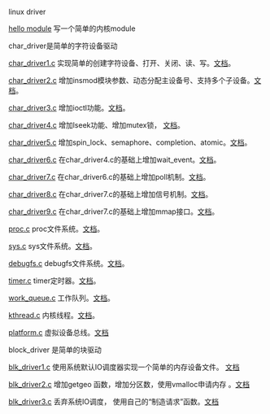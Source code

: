 linux driver

[hello module](https://github.com/sloongz/linux_driver/tree/master/hello_module) 写一个简单的内核module

char_driver是简单的字符设备驱动

[char_driver1.c](https://github.com/sloongz/linux_driver/blob/master/char_driver/char_driver1.c) 实现简单的创建字符设备、打开、关闭、读、写。[文档](https://github.com/sloongz/linux_driver/blob/master/char_driver/char_driver1.md)。

[char_driver2.c](https://github.com/sloongz/linux_driver/blob/master/char_driver/char_driver2.c) 增加insmod模块参数、动态分配主设备号、支持多个子设备。[文档](https://github.com/sloongz/linux_driver/blob/master/char_driver/char_driver2.md)。

[char_driver3.c](https://github.com/sloongz/linux_driver/blob/master/char_driver/char_driver3.c) 增加ioctl功能。[文档](https://github.com/sloongz/linux_driver/blob/master/char_driver/char_driver3.md)。

[char_driver4.c](https://github.com/sloongz/linux_driver/blob/master/char_driver/char_driver4.c) 增加lseek功能、增加mutex锁， [文档](https://github.com/sloongz/linux_driver/blob/master/char_driver/char_driver4.md)。

[char_driver5.c](https://github.com/sloongz/linux_driver/blob/master/char_driver/char_driver5.c) 增加spin_lock、semaphore、completion、atomic。[文档](https://github.com/sloongz/linux_driver/blob/master/char_driver/char_driver5.md)。

[char_driver6.c](https://github.com/sloongz/linux_driver/blob/master/char_driver/char_driver6.c) 在char_driver4.c的基础上增加wait_event。[文档](https://github.com/sloongz/linux_driver/blob/master/char_driver/char_driver6.md)。

[char_driver7.c](https://github.com/sloongz/linux_driver/blob/master/char_driver/char_driver7.c) 在char_driver6.c的基础上增加poll机制。[文档](https://github.com/sloongz/linux_driver/blob/master/char_driver/char_driver7.md)。

[char_driver8.c](https://github.com/sloongz/linux_driver/blob/master/char_driver/char_driver8.c) 在char_driver7.c的基础上增加信号机制。[文档](https://github.com/sloongz/linux_driver/blob/master/char_driver/char_driver8.md)。

[char_driver9.c](https://github.com/sloongz/linux_driver/blob/master/char_driver/char_driver9.c) 在char_driver7.c的基础上增加mmap接口。[文档](https://github.com/sloongz/linux_driver/blob/master/char_driver/char_driver9.md)。

[proc.c](https://github.com/sloongz/linux_driver/blob/master/proc/proc.c) proc文件系统。[文档](https://github.com/sloongz/linux_driver/blob/master/proc/proc.md)。

[sys.c](https://github.com/sloongz/linux_driver/blob/master/sys/sys.c) sys文件系统。[文档](https://github.com/sloongz/linux_driver/blob/master/sys/sys.md)。

[debugfs.c](https://github.com/sloongz/linux_driver/blob/master/debugfs/debugfs.c) debugfs文件系统。[文档](https://github.com/sloongz/linux_driver/blob/master/debugfs/debugfs.md)。

[timer.c](https://github.com/sloongz/linux_driver/blob/master/timer/timer.c) timer定时器。[文档](https://github.com/sloongz/linux_driver/blob/master/timer/timer.md)。

[work_queue.c](https://github.com/sloongz/linux_driver/blob/master/work/work_queue.c) 工作队列。[文档](https://github.com/sloongz/linux_driver/blob/master/work/work_queue.md)。

[kthread.c](https://github.com/sloongz/linux_driver/blob/master/kthread/kthread.c) 内核线程。[文档](https://github.com/sloongz/linux_driver/blob/master/kthread/kthread.md)。

[platform.c](https://github.com/sloongz/linux_driver/blob/master/platform/platform.c) 虚拟设备总线。[文档](https://github.com/sloongz/linux_driver/blob/master/platform/platform.md)

block_driver 是简单的块驱动

[blk_driver1.c](https://github.com/sloongz/linux_driver/blob/master/block_driver/blk_driver1.c)    使用系统默认IO调度器实现一个简单的内存设备文件。 [文档](https://github.com/sloongz/linux_driver/blob/master/block_driver/block_driver1.md)

[blk_driver2.c](https://github.com/sloongz/linux_driver/blob/master/block_driver/blk_driver2.c) 增加getgeo 函数，增加分区数，使用vmalloc申请内存 。[文档](https://github.com/sloongz/linux_driver/blob/master/block_driver/block_driver2.md)

[blk_driver3.c](https://github.com/sloongz/linux_driver/blob/master/block_driver/blk_driver3.c) 丢弃系统IO调度， 使用自己的“制造请求”函数。[文档](https://github.com/sloongz/linux_driver/blob/master/block_driver/block_driver3.md)